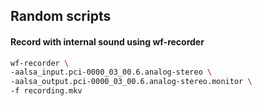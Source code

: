 ## Random scripts


#### Record with internal sound using wf-recorder

```bash
wf-recorder \
-aalsa_input.pci-0000_03_00.6.analog-stereo \
-aalsa_output.pci-0000_03_00.6.analog-stereo.monitor \
-f recording.mkv
```
